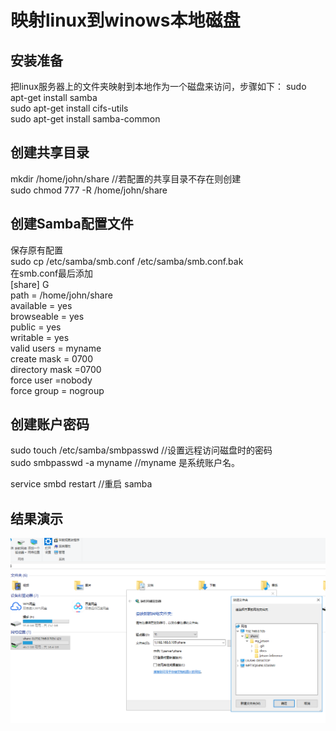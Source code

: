 映射linux到winows本地磁盘
======================
安装准备
---------------------

把linux服务器上的文件夹映射到本地作为一个磁盘来访问，步骤如下：
sudo apt-get install samba  
sudo apt-get install cifs-utils     
sudo apt-get install samba-common

创建共享目录
---------------------
mkdir /home/john/share    //若配置的共享目录不存在则创建  
sudo chmod 777 -R /home/john/share

创建Samba配置文件
---------------------
保存原有配置  
sudo cp /etc/samba/smb.conf /etc/samba/smb.conf.bak  
在smb.conf最后添加   
[share] G    
path = /home/john/share   
available = yes     
browseable = yes     
public = yes   
writable = yes   
valid users = myname   
create mask = 0700   
directory mask =0700   
force user =nobody  
force group = nogroup   

创建账户密码
---------------------
sudo touch /etc/samba/smbpasswd  //设置远程访问磁盘时的密码　  
sudo smbpasswd -a myname   //myname 是系统账户名。  

service smbd restart //重启 samba  

结果演示
---------------------
<img src="https://github.com/ZhangChuann/my_jetson/raw/master/docs/images/1_jet_instrall_3.png">

